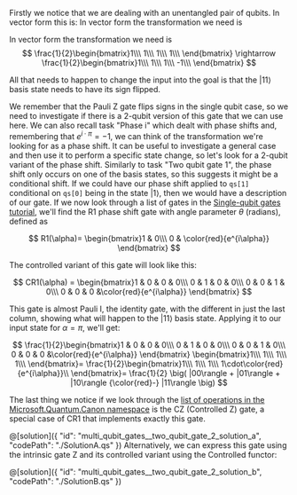 Firstly we notice that we are dealing with an unentangled pair of qubits. In vector form this is:
In vector form the transformation we need is

In vector form the transformation we need is 
$$
\frac{1}{2}\begin{bmatrix}1\\\ 1\\\ 1\\\ 1\\\ \end{bmatrix} 
\rightarrow 
\frac{1}{2}\begin{bmatrix}1\\\ 1\\\ 1\\\ -1\\\ \end{bmatrix}
$$

All that needs to happen to change the input into the goal is that the $|11\rangle$ basis state needs to have its sign flipped.

We remember that the Pauli Z gate flips signs in the single qubit case, so we need to investigate if there is a 2-qubit version of this gate that we can use here. We can also recall task "Phase i" which dealt with phase shifts and, remembering that $e^{i\cdot\pi} = -1$, we can think of the transformation we're looking for as a phase shift.
It can be useful to investigate a general case and then use it to perform a specific state change, so let's look for a 2-qubit variant of the phase shift.
Similarly to task "Two qubit gate 1", the phase shift only occurs on one of the basis states, so this suggests it might be a conditional shift. If we could have our phase shift applied to `qs[1]` conditional on `qs[0]` being in the state $|1\rangle$, then we would have a description of our gate. If we now look through a list of gates in the [Single-qubit gates tutorial](../tutorials/SingleQubitGates/SingleQubitGates.ipynb), we'll find the R1 phase shift gate with angle parameter $\theta$ (radians), defined as

$$
R1(\alpha)= 
 \begin{bmatrix}1 & 0\\\ 0 & \color{red}{e^{i\alpha}} \end{bmatrix}
$$

The controlled variant of this gate will look like this:

$$
CR1(\alpha) = 
 \begin{bmatrix}1 & 0 & 0 & 0\\\ 0 & 1 & 0 & 0\\\ 0 & 0 & 1 & 0\\\ 0 & 0 & 0 &\color{red}{e^{i\alpha}} \end{bmatrix}
$$

This gate is almost Pauli I, the identity gate, with the different in just the last column, showing what will happen to the $|11\rangle$ basis state. Applying it to our input state for $\alpha = \pi$, we'll get:

$$
\frac{1}{2}\begin{bmatrix}1 & 0 & 0 & 0\\\ 0 & 1 & 0 & 0\\\ 0 & 0 & 1 & 0\\\ 0 & 0 & 0 &\color{red}{e^{i\alpha}} \end{bmatrix}
\begin{bmatrix}1\\\ 1\\\ 1\\\ 1\\\ \end{bmatrix}=
\frac{1}{2}\begin{bmatrix}1\\\ 1\\\ 1\\\ 1\cdot\color{red}{e^{i\alpha}}\\ \end{bmatrix}=
\frac{1}{2} \big( |00\rangle + |01\rangle + |10\rangle {\color{red}-} |11\rangle \big)
$$

The last thing we notice if we look through the [list of operations in the Microsoft.Quantum.Canon namespace](https://docs.microsoft.com/en-us/qsharp/api/qsharp/microsoft.quantum.canon) is the CZ (Controlled Z) gate, a special case of CR1 that implements exactly this gate.

@[solution]({
"id": "multi_qubit_gates__two_qubit_gate_2_solution_a",
"codePath": "./SolutionA.qs"
})
Alternatively, we can express this gate using the intrinsic gate Z and its controlled variant using the Controlled functor:

@[solution]({
"id": "multi_qubit_gates__two_qubit_gate_2_solution_b",
"codePath": "./SolutionB.qs"
})